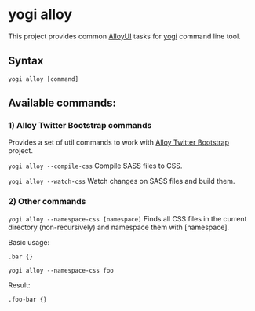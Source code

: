 # yogi alloy

This project provides common [AlloyUI](http://alloyui.com) tasks for [yogi](http://yui.github.com/yogi) command line tool.

## Syntax

	yogi alloy [command]

## Available commands:

### 1) Alloy Twitter Bootstrap commands

Provides a set of util commands to work with [Alloy Twitter Bootstrap](http://github.com/eduardolundgren/alloy-twitter-bootstrap) project.

`yogi alloy --compile-css`
Compile SASS files to CSS.

`yogi alloy --watch-css`
Watch changes on SASS files and build them.

### 2) Other commands

`yogi alloy --namespace-css [namespace]`
Finds all CSS files in the current directory (non-recursively) and namespace them with [namespace].

Basic usage:

`.bar {}`

	yogi alloy --namespace-css foo

Result:

`.foo-bar {}`